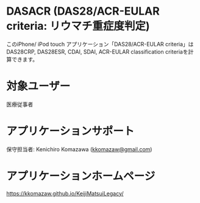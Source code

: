 # DASACR (DAS28/ACR-EULAR criteria: リウマチ重症度判定)

このiPhone/ iPod touch アプリケーション「DAS28/ACR-EULAR criteria」はDAS28CRP, DAS28ESR, CDAI, SDAI, ACR-EULAR classification criteriaを計算できます。

# 対象ユーザー
医療従事者

# アプリケーションサポート
保守担当者: Kenichiro Komazawa (kkomazaw@gmail.com)

# アプリケーションホームページ
https://kkomazaw.github.io/KeijiMatsuiLegacy/
